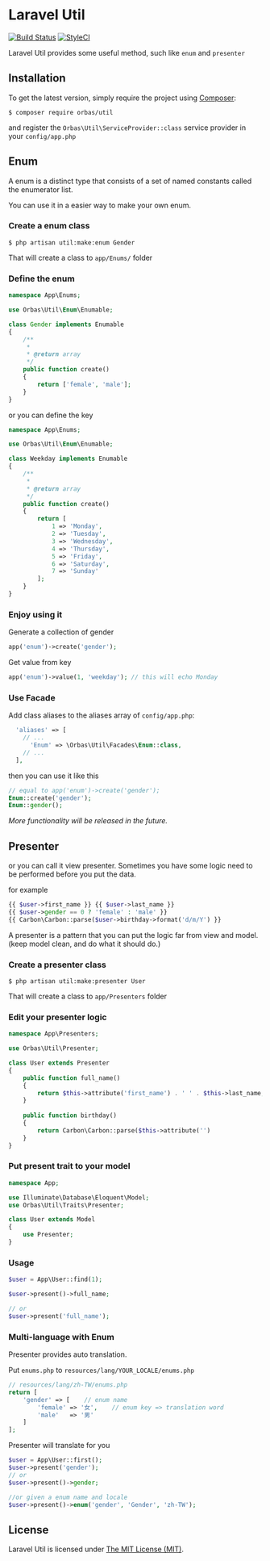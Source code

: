 # Laravel Util

[![Build Status](https://travis-ci.org/orbasteam/util.svg?branch=master)](https://travis-ci.org/orbasteam/util)
[![StyleCI](https://styleci.io/repos/99010881/shield?branch=master)](https://styleci.io/repos/99010881)

Laravel Util provides some useful method, such like `enum` and `presenter`

## Installation

To get the latest version, simply require the project using [Composer](https://getcomposer.org):

`$ composer require orbas/util`

and register the `Orbas\Util\ServiceProvider::class` service provider in your `config/app.php`

## Enum

A enum is a distinct type that consists of a set of named constants called the enumerator list.

You can use it in a easier way to make your own enum.

### Create a enum class

`$ php artisan util:make:enum Gender`

That will create a class to `app/Enums/` folder

### Define the enum

 ```php
 namespace App\Enums;
 
 use Orbas\Util\Enum\Enumable;
 
 class Gender implements Enumable
 {
     /**
      *
      * @return array
      */
     public function create()
     {
         return ['female', 'male'];
     }
 }
 ```
 
 or you can define the key

```php
namespace App\Enums;

use Orbas\Util\Enum\Enumable;

class Weekday implements Enumable
{
    /**
     *
     * @return array
     */
    public function create()
    {
        return [
            1 => 'Monday',
            2 => 'Tuesday',
            3 => 'Wednesday',
            4 => 'Thursday',
            5 => 'Friday',
            6 => 'Saturday',
            7 => 'Sunday'
        ];
    }
}
```

### Enjoy using it

Generate a collection of gender

```php
app('enum')->create('gender');
```

Get value from key
```php
app('enum')->value(1, 'weekday'); // this will echo Monday  
```

### Use Facade

Add class aliases to the aliases array of `config/app.php`:

```php
  'aliases' => [
    // ...
      'Enum' => \Orbas\Util\Facades\Enum::class,
    // ...
  ],
```

then you can use it like this

```php
// equal to app('enum')->create('gender');
Enum::create('gender');
Enum::gender();
```

*More functionality will be released in the future.*

## Presenter

or you can call it view presenter. Sometimes you have some logic need to be performed before you put the data. 

for example

```php
{{ $user->first_name }} {{ $user->last_name }}
{{ $user->gender == 0 ? 'female' : 'male' }}
{{ Carbon\Carbon::parse($user->birthday->format('d/m/Y') }}
```

A presenter is a pattern that you can put the logic far from view and model. (keep model clean, and do what it should do.)

### Create a presenter class

`$ php artisan util:make:presenter User`

That will create a class to `app/Presenters` folder

### Edit your presenter logic

```php
namespace App\Presenters;

use Orbas\Util\Presenter;

class User extends Presenter
{
    public function full_name()
    {
        return $this->attribute('first_name') . ' ' . $this->last_name;
    }
    
    public function birthday()
    {
        return Carbon\Carbon::parse($this->attribute('')
    }
}
```

### Put present trait to your model

```php
namespace App;

use Illuminate\Database\Eloquent\Model;
use Orbas\Util\Traits\Presenter;

class User extends Model
{
    use Presenter;   
}
```

### Usage

```php
$user = App\User::find(1);

$user->present()->full_name;

// or
$user->present('full_name');
```

### Multi-language with Enum

Presenter provides auto translation. 

Put `enums.php` to `resources/lang/YOUR_LOCALE/enums.php` 

```php
// resources/lang/zh-TW/enums.php
return [
    'gender' => [    // enum name
        'female' => '女',    // enum key => translation word
        'male'   => '男'
    ]
];
```

Presenter will translate for you

```php
$user = App\User::first();
$user->present('gender');
// or
$user->present()->gender;

//or given a enum name and locale
$user->present()->enum('gender', 'Gender', 'zh-TW');
```

## License

Laravel Util is licensed under [The MIT License (MIT)](LICENSE).